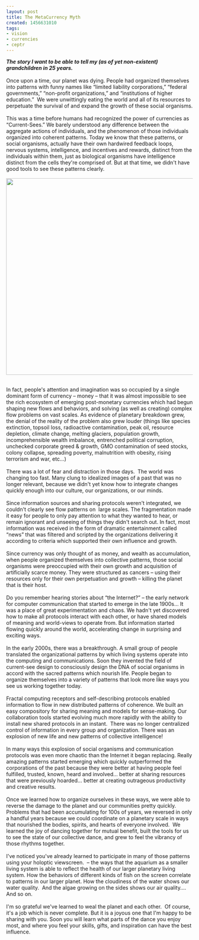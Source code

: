 ```yaml
---
layout: post
title: The MetaCurrency Myth
created: 1456631010
tags:
- vision
- currencies
- ceptr
---
```

<div><em><strong>The story I want to be able to tell my (as of yet non-existent) grandchildren in 25 years.</strong></em></div><div>&nbsp;</div><div>Once upon a time, our planet was dying. People had organized themselves into patterns with funny names like “limited liability corporations,” “federal governments,” “non-profit organizations,” and “institutions of higher education.” &nbsp;We were unwittingly eating the world and all of its resources to perpetuate the survival of and expand the growth of these social organisms.</div><div>&nbsp;</div><div>This was a time before humans had recognized the power of currencies as “Current-Sees.” We barely understood any difference between the aggregate actions of individuals, and the phenomenon of those individuals organized into coherent patterns. Today we know that these patterns, or social organisms, actually have their own hardwired feedback loops, nervous systems, intelligence, and incentives and rewards, distinct from the individuals within them, just as biological organisms have intelligence distinct from the cells they're comprised of. But at that time, we didn't have good tools to see these patterns clearly.</div><div>&nbsp;</div><div><img alt="" src="https://cdn-images-1.medium.com/max/1000/1*Q1noTEuZfD-wHDvF5miQ8g.jpeg" style="height: 530px; width: 750px;"></div><p><!--break--></p><div>&nbsp;</div><div>In fact, people's attention and imagination was so occupied by a single dominant form of currency – money – that it was almost impossible to see the rich ecosystem of emerging post-monetary currencies which had begun shaping new flows and behaviors, and solving (as well as creating) complex flow problems on vast scales. As evidence of planetary breakdown grew, the denial of the reality of the problem also grew louder (things like species extinction, topsoil loss, radioactive contamination, peak oil, resource depletion, climate change, melting glaciers, population growth, incomprehensible wealth imbalance, entrenched political corruption, unchecked corporate greed &amp; growth, GMO contamination of seed stocks, colony collapse, spreading poverty, malnutrition with obesity, rising terrorism and war, etc…)&nbsp;</div><div>&nbsp;</div><div>There was a lot of fear and distraction in those days. &nbsp;The world was changing too fast. Many clung to idealized images of a past that was no longer relevant, because we didn't yet know how to integrate changes quickly enough into our culture, our organizations, or our minds. &nbsp;</div><div>&nbsp;</div><div>Since information sources and sharing protocols weren't integrated, we couldn't clearly see flow patterns on &nbsp;large scales. The fragmentation made it easy for people to only pay attention to what they wanted to hear, or remain ignorant and unseeing of things they didn't search out. In fact, most information was received in the form of dramatic entertainment called “news” that was filtered and scripted by the organizations delivering it according to criteria which supported their own influence and growth.</div><div>&nbsp;</div><div>Since currency was only thought of as money, and wealth as accumulation, when people organized themselves into collective patterns, those social organisms were preoccupied with their own growth and acquisition of artificially scarce money. They were structured as cancers – using their resources only for their own perpetuation and growth – killing the planet that is their host.</div><div>&nbsp;</div><div>Do you remember hearing stories about “the Internet?” – the early network for computer communication that started to emerge in the late 1900s… It was a place of great experimentation and chaos. We hadn't yet discovered how to make all protocols interact with each other, or have shared models of meaning and world-views to operate from. But information started flowing quickly around the world, accelerating change in surprising and exciting ways.</div><div>&nbsp;</div><div>In the early 2000s, there was a breakthrough. A small group of people translated the organizational patterns by which living systems operate into the computing and communications. Soon they invented the field of current-see design to consciously design the DNA of social organisms in accord with the sacred patterns which nourish life. People began to organize themselves into a variety of patterns that look more like ways you see us working together today.&nbsp;</div><div>&nbsp;</div><div>Fractal computing receptors and self-describing protocols enabled information to flow in new distributed patterns of coherence. We built an easy compository for sharing meaning and models for sense-making. Our collaboration tools started evolving much more rapidly with the ability to install new shared protocols in an instant. &nbsp;There was no longer centralized control of information in every group and organization. There was an explosion of new life and new patterns of collective intelligence!</div><div>&nbsp;</div><div>In many ways this explosion of social organisms and communication protocols was even more chaotic than the Internet it began replacing. Really amazing patterns started emerging which quickly outperformed the corporations of the past because they were better at having people feel fulfilled, trusted, known, heard and involved… better at sharing resources that were previously hoarded… better at creating outrageous productivity and creative results.&nbsp;</div><div>&nbsp;</div><div>Once we learned how to organize ourselves in these ways, we were able to reverse the damage to the planet and our communities pretty quickly. Problems that had been accumulating for 100s of years, we reversed in only a handful years because we could coordinate on a planetary scale in ways that nourished the bodies, spirits, and hearts of everyone involved. &nbsp;We learned the joy of dancing together for mutual benefit, built the tools for us to see the state of our collective dance, and grew to feel the vibrancy of those rhythms together.</div><div>&nbsp;</div><div>I've noticed you've already learned to participate in many of those patterns using your holoptic viewscreen. &nbsp;– the ways that the aquarium as a smaller living system is able to reflect the health of our larger planetary living system. How the behaviors of different kinds of fish on the screen correlate to patterns in our larger planet. How the cloudiness of the water shows our water quality. &nbsp;And the algae growing on the sides shows our air quality…. And so on.</div><div>&nbsp;</div><div>I'm so grateful we've learned to weal the planet and each other. &nbsp;Of course, it's a job which is never complete. But it is a joyous one that I'm happy to be sharing with you. Soon you will learn what parts of the dance you enjoy most, and where you feel your skills, gifts, and inspiration can have the best influence.&nbsp;</div><div>&nbsp;</div>
